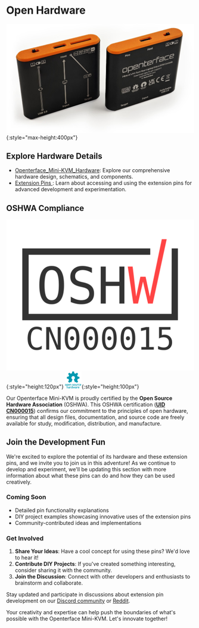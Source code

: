 # Open Hardware

![basic-two-sides-angled](images/product/basic-two-sides-angled.jpg){:style="max-height:400px"}

## Explore Hardware Details

- [Openterface_Mini-KVM_Hardware](https://github.com/TechxArtisanStudio/Openterface_Mini-KVM_Hardware): Explore our comprehensive hardware design, schematics, and components.
- [Extension Pins ](pin.md): Learn about accessing and using the extension pins for advanced development and experimentation.

## OSHWA Compliance

![UID-CN000015](images/trademark/oshw-cn000015.svg){:style="height:120px"}
![Open Source Hardware Association](images/trademark/open-source-hardware.svg){:style="height:100px"}

Our Openterface Mini-KVM is proudly certified by the **Open Source Hardware Association** (OSHWA). This OSHWA certification ([**UID CN000015**](https://certification.oshwa.org/cn000015.html)) confirms our commitment to the principles of open hardware, ensuring that all design files, documentation, and source code are freely available for study, modification, distribution, and manufacture.


## Join the Development Fun

We're excited to explore the potential of its hardware and these extension pins, and we invite you to join us in this adventure! As we continue to develop and experiment, we'll be updating this section with more information about what these pins can do and how they can be used creatively.

### Coming Soon
- Detailed pin functionality explanations
- DIY project examples showcasing innovative uses of the extension pins
- Community-contributed ideas and implementations

### Get Involved
1. **Share Your Ideas**: Have a cool concept for using these pins? We'd love to hear it!
2. **Contribute DIY Projects**: If you've created something interesting, consider sharing it with the community.
3. **Join the Discussion**: Connect with other developers and enthusiasts to brainstorm and collaborate.

Stay updated and participate in discussions about extension pin development on our [Discord community](/discord) or [Reddit](/reddit).

Your creativity and expertise can help push the boundaries of what's possible with the Openterface Mini-KVM. Let's innovate together!
